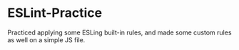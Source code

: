 # ESLint-Practice
Practiced applying some ESLing built-in rules, and made some custom rules as well on a simple JS file.

